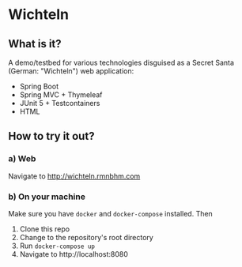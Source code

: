 # Wichteln
## What is it?
A demo/testbed for various technologies disguised as a Secret Santa (German: "Wichteln") web application:
- Spring Boot
- Spring MVC + Thymeleaf
- JUnit 5 + Testcontainers
- HTML

## How to try it out?
### a) Web
Navigate to http://wichteln.rmnbhm.com
### b) On your machine
Make sure you have `docker` and `docker-compose` installed. Then
1) Clone this repo
2) Change to the repository's root directory
3) Run `docker-compose up`
4) Navigate to http://localhost:8080
